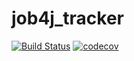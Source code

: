 # job4j_tracker
[![Build Status](https://travis-ci.org/ShamRail/job4j_tracker.svg?branch=master)](https://travis-ci.org/ShamRail/job4j_tracker)
[![codecov](https://codecov.io/gh/ShamRail/job4j_tracker/branch/master/graph/badge.svg)](https://codecov.io/gh/ShamRail/job4j_tracker)
